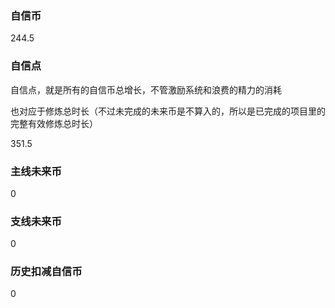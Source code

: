 ### 自信币
244.5

### 自信点
自信点，就是所有的自信币总增长，不管激励系统和浪费的精力的消耗

也对应于修炼总时长（不过未完成的未来币是不算入的，所以是已完成的项目里的完整有效修炼总时长）

351.5

### 主线未来币
0

### 支线未来币
0

### 历史扣减自信币
0
